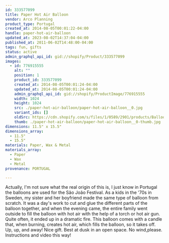 ```yaml
---
id: 333577099
title: Paper Hot Air Balloon
vendor: Arco Planning
product_type: Portugal
created_at: 2014-08-05T00:01:22-04:00
handle: paper-hot-air-balloon
updated_at: 2023-08-02T14:37:04-04:00
published_at: 2011-06-02T14:48:00-04:00
tags: fun, gifts
status: active
admin_graphql_api_id: gid://shopify/Product/333577099
images:
  - id: 776915555
    alt: ""
    position: 1
    product_id: 333577099
    created_at: 2014-08-05T00:01:24-04:00
    updated_at: 2014-08-05T00:01:24-04:00
    admin_graphql_api_id: gid://shopify/ProductImage/776915555
    width: 1024
    height: 1024
    src: ./paper-hot-air-balloon/paper-hot-air-balloon__0.jpg
    variant_ids: []
    oldSrc: https://cdn.shopify.com/s/files/1/0589/2901/products/Balloon-Takeoff.jpeg?v=1407211284
    thumb: ./paper-hot-air-balloon/paper-hot-air-balloon__0-thumb.jpg
dimensions: 11.5" x 15.5"
dimensions_array:
  - 11.5"
  - 15.5"
materials: Paper, Wax & Metal
materials_array:
  - Paper
  - Wax
  - Metal
provenance: PORTUGAL

---
```


Actually, I'm not sure what the real origin of this is, I just know in Portugal the balloons are used for the São João Festival. As a kids in the '70s in Sweden, my sister and her boyfriend made the same type of balloon from scratch. It was a day's work to cut and glue the different parts of the balloon together, and when the evening came, the entire family went outside to fill the balloon with hot air with the help of a torch or hot air gun. Quite often, it ended up in a dramatic fire. This balloon comes with a candle that, when burning, creates hot air, which fills the balloon, so it takes off. Up, up, and away! Nice gift. Best at dusk in an open space. No wind,please. Instructions and video this way!